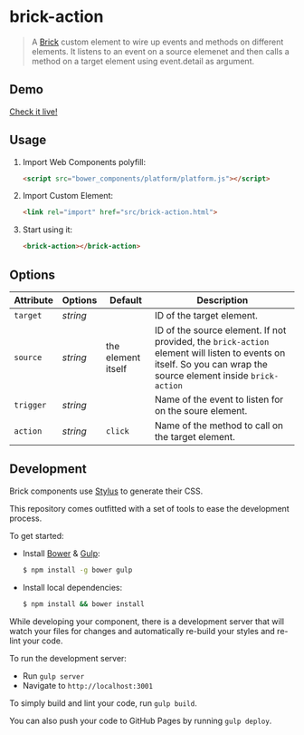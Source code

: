 # brick-action

> A [Brick](https://github.com/mozbrick/brick/) custom element to wire up events and methods on different elements.
It listens to an event on a source elemenet and then calls a method on a target element using event.detail as argument.

## Demo

[Check it live!](http://mozbrick.github.io/brick-action)

## Usage

1. Import Web Components polyfill:

    ```html
    <script src="bower_components/platform/platform.js"></script>
    ```

2. Import Custom Element:

    ```html
    <link rel="import" href="src/brick-action.html">
    ```

3. Start using it:

    ```html
    <brick-action></brick-action>
    ```

## Options

Attribute     | Options     | Default      | Description
---           | ---         | ---          | ---
`target`      | *string*    |              | ID of the target element.
`source`      | *string*    | the element itself | ID of the source element. If not provided, the `brick-action` element will listen to events on itself. So you can wrap the source element inside `brick-action`
`trigger`     | *string*    |              | Name of the event to listen for on the soure element.
`action`      | *string*    | `click`      | Name of the method to call on the target element.

## Development

Brick components use [Stylus](http://learnboost.github.com/stylus/) to generate their CSS.

This repository comes outfitted with a set of tools to ease the development process.

To get started:

* Install [Bower](http://bower.io/) & [Gulp](http://gulpjs.com/):

    ```sh
    $ npm install -g bower gulp
    ```

* Install local dependencies:

    ```sh
    $ npm install && bower install
    ```

While developing your component, there is a development server that will watch your files for changes and automatically re-build your styles and re-lint your code.

To run the development server:

* Run `gulp server`
* Navigate to `http://localhost:3001`

To simply build and lint your code, run `gulp build`.

You can also push your code to GitHub Pages by running `gulp deploy`.
